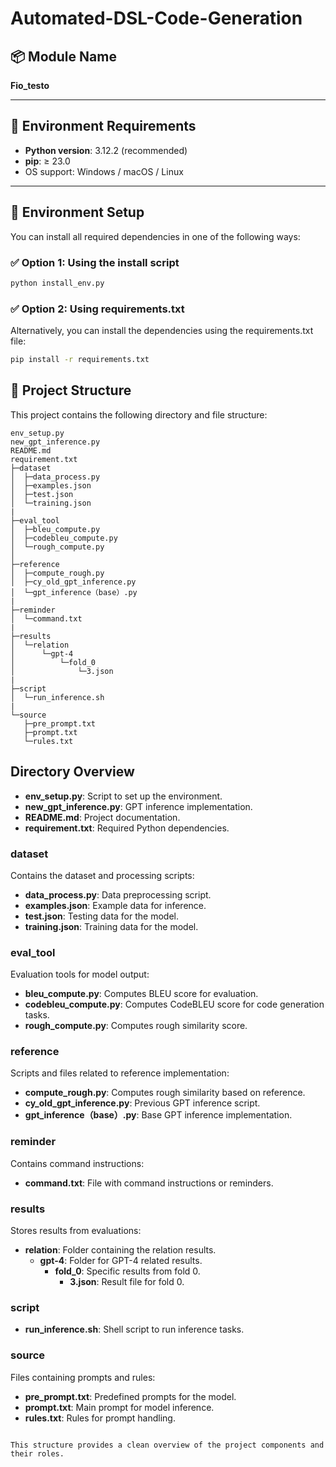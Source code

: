 # Automated-DSL-Code-Generation

## 📦 Module Name

**Fio_testo**

---

## 🐍 Environment Requirements

- **Python version**: 3.12.2 (recommended)
- **pip**: ≥ 23.0
- OS support: Windows / macOS / Linux

---

## 🔧 Environment Setup

You can install all required dependencies in one of the following ways:

### ✅ Option 1: Using the install script

```bash
python install_env.py
```
### ✅ Option 2: Using requirements.txt
Alternatively, you can install the dependencies using the requirements.txt file:

```bash
pip install -r requirements.txt
```
## 📂 Project Structure

This project contains the following directory and file structure:

```
env_setup.py
new_gpt_inference.py
README.md
requirement.txt
├─dataset
│  ├─data_process.py
│  ├─examples.json
│  ├─test.json
│  └─training.json
|
├─eval_tool
│  ├─bleu_compute.py
│  ├─codebleu_compute.py
│  └─rough_compute.py
│  
├─reference
│  ├─compute_rough.py
│  ├─cy_old_gpt_inference.py
│  └─gpt_inference（base）.py
|
├─reminder
│  └─command.txt
|
├─results
│  └─relation
│      └─gpt-4
│          └─fold_0
│              └─3.json
|
├─script
│  └─run_inference.sh
|
└─source
   ├─pre_prompt.txt
   ├─prompt.txt
   └─rules.txt
```

## Directory Overview

- **env_setup.py**: Script to set up the environment.
- **new_gpt_inference.py**: GPT inference implementation.
- **README.md**: Project documentation.
- **requirement.txt**: Required Python dependencies.

### dataset
Contains the dataset and processing scripts:
- **data_process.py**: Data preprocessing script.
- **examples.json**: Example data for inference.
- **test.json**: Testing data for the model.
- **training.json**: Training data for the model.

### eval_tool
Evaluation tools for model output:
- **bleu_compute.py**: Computes BLEU score for evaluation.
- **codebleu_compute.py**: Computes CodeBLEU score for code generation tasks.
- **rough_compute.py**: Computes rough similarity score.

### reference
Scripts and files related to reference implementation:
- **compute_rough.py**: Computes rough similarity based on reference.
- **cy_old_gpt_inference.py**: Previous GPT inference script.
- **gpt_inference（base）.py**: Base GPT inference implementation.

### reminder
Contains command instructions:
- **command.txt**: File with command instructions or reminders.

### results
Stores results from evaluations:
- **relation**: Folder containing the relation results.
  - **gpt-4**: Folder for GPT-4 related results.
    - **fold_0**: Specific results from fold 0.
      - **3.json**: Result file for fold 0.

### script
- **run_inference.sh**: Shell script to run inference tasks.

### source
Files containing prompts and rules:
- **pre_prompt.txt**: Predefined prompts for the model.
- **prompt.txt**: Main prompt for model inference.
- **rules.txt**: Rules for prompt handling.

```

This structure provides a clean overview of the project components and their roles.
